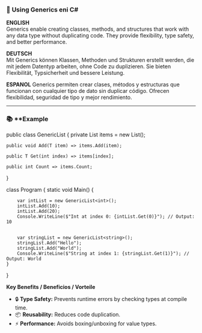 ### 📜 **Using Generics eni C#**  

**ENGLISH**  
Generics enable creating classes, methods, and structures that work with any data type without duplicating code. They provide flexibility, type safety, and better performance.  

**DEUTSCH**  
Mit Generics können Klassen, Methoden und Strukturen erstellt werden, die mit jedem Datentyp arbeiten, ohne Code zu duplizieren. Sie bieten Flexibilität, Typsicherheit und bessere Leistung.  

**ESPANOL**
Generics permiten crear clases, métodos y estructuras que funcionan con cualquier tipo de dato sin duplicar código. Ofrecen flexibilidad, seguridad de tipo y mejor rendimiento.  

---

### 📚 **Example


public class GenericList<T>
{
    private List<T> items = new List<T>();

    public void Add(T item) => items.Add(item);

    public T Get(int index) => items[index];

    public int Count => items.Count;
}

class Program
{
    static void Main()
    {
        
        var intList = new GenericList<int>();
        intList.Add(10);
        intList.Add(20);
        Console.WriteLine($"Int at index 0: {intList.Get(0)}"); // Output: 10
        
       
        var stringList = new GenericList<string>();
        stringList.Add("Hello");
        stringList.Add("World");
        Console.WriteLine($"String at index 1: {stringList.Get(1)}"); // Output: World
    }
}


**Key Benefits / Beneficios / Vorteile**  
- 🔒 **Type Safety:** Prevents runtime errors by checking types at compile time.  
- 📦 **Reusability:** Reduces code duplication.  
- ⚡ **Performance:** Avoids boxing/unboxing for value types.  
